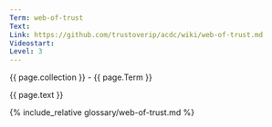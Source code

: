 ```yaml
---
Term: web-of-trust
Text: 
Link: https://github.com/trustoverip/acdc/wiki/web-of-trust.md
Videostart: 
Level: 3
---
```


{{ page.collection }} - {{ page.Term }}

   {{ page.text }}

{% include_relative glossary/web-of-trust.md %}
